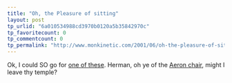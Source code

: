 ```yaml
---
title: "Oh, the Pleasure of sitting"
layout: post
tp_urlid: "6a010534988cd3970b0120a5b35842970c"
tp_favoritecount: 0
tp_commentcount: 0
tp_permalink: "http://www.monkinetic.com/2001/06/oh-the-pleasure-of-sitting.html"
---
```

Ok, I could SO go for <a href="http://www.ideo.com/studies/leap_worklounge.htm">one of these</a>. Herman, oh ye of the <a href="http://www.hermanmiller.com/CDA/product/0,1469,c201-pss1-p8,00.html">Aeron chair</a>, might I leave thy temple?
